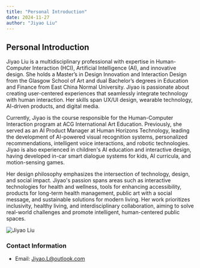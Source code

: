 ```yaml
---
title: "Personal Introduction"
date: 2024-11-27
author: "Jiyao Liu"
---
```


## Personal Introduction

Jiyao Liu is a multidisciplinary professional with expertise in Human-Computer Interaction (HCI), Artificial Intelligence (AI), and innovative design. She holds a Master’s in Design Innovation and Interaction Design from the Glasgow School of Art and dual Bachelor’s degrees in Education and Finance from East China Normal University. Jiyao is passionate about creating user-centered experiences that seamlessly integrate technology with human interaction. Her skills span UX/UI design, wearable technology, AI-driven products, and digital media.

Currently, Jiyao is the course responsible for the Human-Computer Interaction program at ACG International Art Education. Previously, she served as an AI Product Manager at Human Horizons Technology, leading the development of AI-powered visual recognition systems, personalized recommendations, intelligent voice interactions, and robotic technologies. Jiyao is also experienced in children's AI education and interactive design, having developed in-car smart dialogue systems for kids, AI curricula, and motion-sensing games.

Her design philosophy emphasizes the intersection of technology, design, and social impact. Jiyao's passion spans areas such as interactive technologies for health and wellness, tools for enhancing accessibility, products for long-term health management, public art with a social message, and sustainable solutions for modern living. Her work prioritizes inclusivity, healthy living, and interdisciplinary collaboration, aiming to solve real-world challenges and promote intelligent, human-centered public spaces.

![Jiyao Liu](assets/images/jiyao-photo.jpg)

### Contact Information
- Email: [Jiyao.L@outlook.com](mailto:Jiyao.L@outlook.com)
